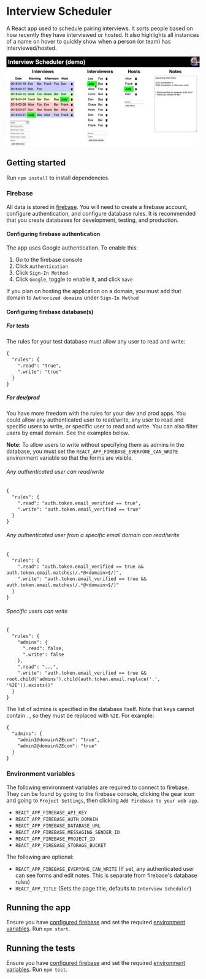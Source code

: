 # Interview Scheduler

A React app used to schedule pairing interviews. It sorts people based on how recently they have interviewed or hosted. It also highlights all instances of a name on hover to quickly show when a person (or team) has interviewed/hosted.

![screenshot](readme/screenshot.png "App screenshot")

## Getting started

Run `npm install` to install dependencies.

### Firebase

All data is stored in [firebase](https://firebase.google.com/). You will need to create a firebase account, configure authentication, and configure database rules. It is recommended that you create databases for development, testing, and production.

#### Configuring firebase authentication

The app uses Google authentication. To enable this:
1. Go to the firebase console
1. Click `Authentication`
1. Click `Sign-In Method`
1. Click `Google`, toggle to enable it, and click `Save`

If you plan on hosting the application on a domain, you must add that domain to `Authorized domains` under `Sign-In Method`

#### Configuring firebase database(s)

##### For tests

The rules for your test database must allow any user to read and write:

```
{
  "rules": {
    ".read": "true",
    ".write": "true"
  }
}
```

##### For dev/prod

You have more freedom with the rules for your dev and prod apps. You could allow any authenticated user to read/write, any user to read and specific users to write, or specific user to read and write. You can also filter users by email domain. See the examples below.

**Note:** To allow users to write without specifying them as admins in the database, you must set the `REACT_APP_FIREBASE_EVERYONE_CAN_WRITE` environment variable so that the forms are visible.

###### Any authenticated user can read/write

```
{
  "rules": {
    ".read": "auth.token.email_verified == true",
    ".write": "auth.token.email_verified == true"
  }
}
```

###### Any authenticated user from a specific email domain can read/write

```
{
  "rules": {
    ".read": "auth.token.email_verified == true && auth.token.email.matches(/.*@<domain>$/)",
    ".write": "auth.token.email_verified == true && auth.token.email.matches(/.*@<domain>$/)"
  }
}
```

###### Specific users can write

```
{
  "rules": {
    "admins": {
      ".read": false,
      ".write": false
    },
    ".read": "...",
    ".write": "auth.token.email_verified == true && root.child('admins').child(auth.token.email.replace('.', '%2E')).exists()"
  }
}
```

The list of admins is specified in the database itself. Note that keys cannot contain `.`, so they must be replaced with `%2E`. For example:

```
{
  "admins": {
    "admin1@domain%2Ecom": "true",
    "admin2@domain%2Ecom": "true"
  }
}
```

### Environment variables

The following environment variables are required to connect to firebase. They can be found by going to the firebase console, clicking the gear icon and going to `Project Settings`, then clicking `Add Firebase to your web app`.

* `REACT_APP_FIREBASE_API_KEY`
* `REACT_APP_FIREBASE_AUTH_DOMAIN`
* `REACT_APP_FIREBASE_DATABASE_URL`
* `REACT_APP_FIREBASE_MESSAGING_SENDER_ID`
* `REACT_APP_FIREBASE_PROJECT_ID`
* `REACT_APP_FIREBASE_STORAGE_BUCKET`

The following are optional:

* `REACT_APP_FIREBASE_EVERYONE_CAN_WRITE` (If set, any authenticated user can see forms and edit notes. This is separate from firebase's database rules)
* `REACT_APP_TITLE` (Sets the page title, defaults to `Interview Scheduler`)

## Running the app

Ensure you have [configured firebase](#firebase) and set the required [environment variables](#environment-variables). Run `npm start`.

## Running the tests

Ensure you have [configured firebase](#firebase) and set the required [environment variables](#environment-variables). Run `npm test`.
